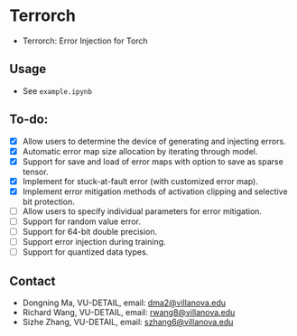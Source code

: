 # Terrorch
- Terrorch: Error Injection for Torch
## Usage
- See `example.ipynb`
## To-do:
- [X] Allow users to determine the device of generating and injecting errors.
- [X] Automatic error map size allocation by iterating through model.
- [X] Support for save and load of error maps with option to save as sparse tensor.
- [X] Implement for stuck-at-fault error (with customized error map).
- [X] Implement error mitigation methods of activation clipping and selective bit protection.
- [ ] Allow users to specify individual parameters for error mitigation.
- [ ] Support for random value error.
- [ ] Support for 64-bit double precision.
- [ ] Support error injection during training.
- [ ] Support for quantized data types.
## Contact
- Dongning Ma, VU-DETAIL, email: dma2@villanova.edu 
- Richard Wang, VU-DETAIL, email: rwang8@villanova.edu 
- Sizhe Zhang, VU-DETAIL, email: szhang6@villanova.edu 

